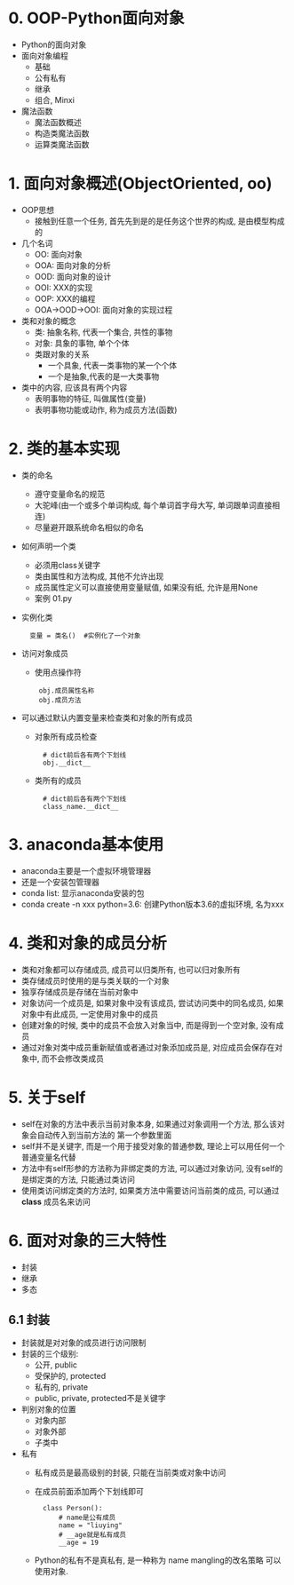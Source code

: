 # 0. OOP-Python面向对象
- Python的面向对象
- 面向对象编程
    - 基础
    - 公有私有
    - 继承
    - 组合, Minxi
- 魔法函数
    - 魔法函数概述
    - 构造类魔法函数
    - 运算类魔法函数

# 1. 面向对象概述(ObjectOriented, oo)
- OOP思想
    - 接触到任意一个任务, 首先先到是的是任务这个世界的构成, 是由模型构成的
- 几个名词
    - OO: 面向对象
    - OOA: 面向对象的分析
    - OOD: 面向对象的设计
    - OOI: XXX的实现
    - OOP: XXX的编程
    - OOA->OOD->OOI: 面向对象的实现过程
- 类和对象的概念
    - 类: 抽象名称, 代表一个集合, 共性的事物
    - 对象: 具象的事物, 单个个体
    - 类跟对象的关系
        - 一个具象, 代表一类事物的某一个个体
        - 一个是抽象,代表的是一大类事物
- 类中的内容, 应该具有两个内容
    - 表明事物的特征, 叫做属性(变量)
    - 表明事物功能或动作, 称为成员方法(函数)

# 2. 类的基本实现
- 类的命名
    - 遵守变量命名的规范
    - 大驼峰(由一个或多个单词构成, 每个单词首字母大写, 单词跟单词直接相连)
    - 尽量避开跟系统命名相似的命名
- 如何声明一个类
    - 必须用class关键字
    - 类由属性和方法构成, 其他不允许出现
    - 成员属性定义可以直接使用变量赋值, 如果没有纸, 允许是用None
    - 案例 01.py
- 实例化类

        变量 = 类名()  #实例化了一个对象
- 访问对象成员
     - 使用点操作符
     
            obj.成员属性名称
            obj.成员方法
- 可以通过默认内置变量来检查类和对象的所有成员
    - 对象所有成员检查
            
            # dict前后各有两个下划线
            obj.__dict__
    - 类所有的成员
            
            # dict前后各有两个下划线
            class_name.__dict__     
    
# 3. anaconda基本使用
- anaconda主要是一个虚拟环境管理器
- 还是一个安装包管理器
- conda list: 显示anaconda安装的包
- conda create -n xxx python=3.6: 创建Python版本3.6的虚拟环境, 名为xxx

# 4. 类和对象的成员分析
- 类和对象都可以存储成员, 成员可以归类所有, 也可以归对象所有
- 类存储成员时使用的是与类关联的一个对象
- 独享存储成员是存储在当前对象中
- 对象访问一个成员是, 如果对象中没有该成员, 尝试访问类中的同名成员, 
    如果对象中有此成员, 一定使用对象中的成员
- 创建对象的时候, 类中的成员不会放入对象当中, 而是得到一个空对象, 没有成员
- 通过对象对类中成员重新赋值或者通过对象添加成员是, 对应成员会保存在对象中, 而不会修改类成员

# 5. 关于self
- self在对象的方法中表示当前对象本身, 如果通过对象调用一个方法, 那么该对象会自动传入到当前方法的
    第一个参数里面
- self并不是关键字, 而是一个用于接受对象的普通参数, 理论上可以用任何一个普通变量名代替
- 方法中有self形参的方法称为非绑定类的方法, 可以通过对象访问, 没有self的是绑定类的方法, 
    只能通过类访问
- 使用类访问绑定类的方法时, 如果类方法中需要访问当前类的成员, 可以通过 __class__ 成员名来访问

# 6. 面对对象的三大特性
- 封装
- 继承
- 多态

## 6.1 封装
- 封装就是对对象的成员进行访问限制
- 封装的三个级别:
    - 公开, public
    - 受保护的, protected
    - 私有的, private
    - public, private, protected不是关键字
- 判别对象的位置
    - 对象内部
    - 对象外部
    - 子类中
- 私有
    - 私有成员是最高级别的封装, 只能在当前类或对象中访问
    - 在成员前面添加两个下划线即可
    
            class Person():
                # name是公有成员
                name = "liuying"
                # __age就是私有成员
                __age = 19
                
    - Python的私有不是真私有, 是一种称为 name mangling的改名策略
    可以使用对象.
                    
